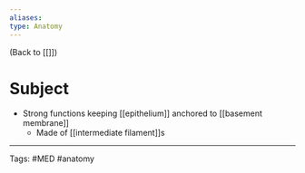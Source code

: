 ```yaml
---
aliases: 
type: Anatomy
---
```


(Back to [[]])

# Subject

- Strong functions keeping [[epithelium]] anchored to [[basement membrane]]
	- Made of [[intermediate filament]]s

---
Tags: #MED #anatomy 